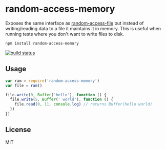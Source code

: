 # random-access-memory

Exposes the same interface as [random-access-file](https://github.com/mafintosh/random-access-file) but instead of writing/reading data to a file it maintains it in memory. This is useful when running tests where you don't want to write files to disk.

```
npm install random-access-memory
```

[![build status](http://img.shields.io/travis/mafintosh/random-access-memory.svg?style=flat)](http://travis-ci.org/mafintosh/random-access-memory)

## Usage

``` js
var ram = require('random-access-memory')
var file = ram()

file.write(0, Buffer('hello'), function () {
  file.write(5, Buffer(' world'), function () {
    file.read(0, 11, console.log) // returns Buffer(hello world)
  })
})
```

## License

MIT
